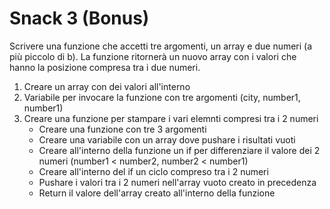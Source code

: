 # Snack 3 (Bonus)

Scrivere una funzione che accetti tre argomenti, un array e due numeri (a più piccolo di b).
La funzione ritornerà un nuovo array con i valori che hanno la posizione compresa tra i due numeri.

1) Creare un array con dei valori all'interno
2) Variabile per invocare la funzione con tre argomenti (city, number1, number1)
3) Creare una funzione per stampare i vari elemnti compresi tra i 2 numeri
    - Creare una funzione con tre 3 argomenti
    - Creare una variabile con un array dove pushare i risultati vuoti
    - Creare all'interno della funzione un if per differenziare il valore dei 2 numeri (number1 < number2, number2 < number1)
    - Creare all'interno del if un ciclo compreso tra i 2 numeri
    - Pushare i valori tra i 2 numeri nell'array vuoto creato in precedenza
    - Return il valore dell'array creato all'interno della funzione